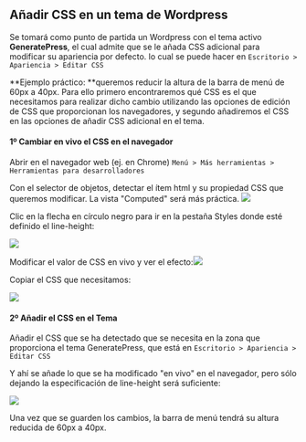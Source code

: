 ## Añadir CSS en un tema de Wordpress

Se tomará como punto de partida un Wordpress con el tema activo **GeneratePress**, el cual admite que se le añada CSS adicional para modificar su apariencia por defecto. lo cual se puede hacer en `Escritorio > Apariencia > Editar CSS`

**Ejemplo práctico: **queremos reducir la altura de la barra de menú de 60px a 40px. Para ello primero encontraremos qué CSS es el que necesitamos para realizar dicho cambio utilizando las opciones de edición de CSS que proporcionan los navegadores, y segundo añadiremos el CSS en las opciones de añadir CSS adicional en el tema. 

#### 1º Cambiar en vivo el CSS en el navegador

Abrir en el navegador web \(ej. en Chrome\) `Menú > Más herramientas > Herramientas para desarrolladores`

Con el selector de objetos, detectar el ítem html y su propiedad CSS que queremos modificar. La vista "Computed" será más práctica.  ![](https://catedu.gitbooks.io/atrevete-con-wordpress/content/assets/modificar-css-1.png)

Clic en la flecha en círculo negro para ir en la pestaña Styles donde esté definido el line-height:

![](https://catedu.gitbooks.io/atrevete-con-wordpress/content/assets/modificar-css-2.png)

Modificar el valor de CSS en vivo y ver el efecto:![](https://catedu.gitbooks.io/atrevete-con-wordpress/content/assets/modificar-css-3.png)

Copiar el CSS que necesitamos:

![](https://catedu.gitbooks.io/atrevete-con-wordpress/content/assets/modificar-css-4.png)

#### 2º Añadir el CSS en el Tema

Añadir el CSS que se ha detectado que se necesita en la zona que proporciona el tema GeneratePress, que está en `Escritorio > Apariencia > Editar CSS`

Y ahí se añade lo que se ha modificado "en vivo" en el navegador, pero sólo dejando la especificación de line-height será suficiente:

![](https://catedu.gitbooks.io/atrevete-con-wordpress/content/assets/generatepress-css-modificado.png)

Una vez que se guarden los cambios, la barra de menú tendrá su altura reducida de 60px a 40px. 

